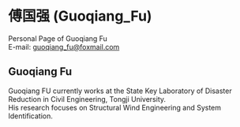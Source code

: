 # 傅国强 (Guoqiang_Fu)  
Personal Page of Guoqiang Fu   
E-mail: guoqiang_fu@foxmail.com   

## Guoqiang Fu
Guoqiang FU currently works at the State Key Laboratory of Disaster Reduction in Civil Engineering, Tongji University.  
His research focuses on Structural Wind Engineering and System Identification.
